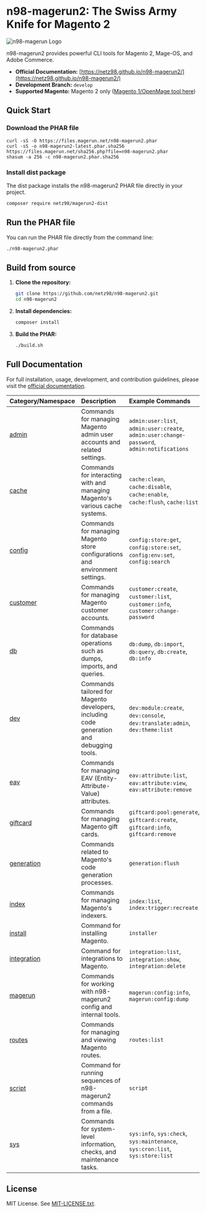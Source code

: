 # n98-magerun2: The Swiss Army Knife for Magento 2

![n98-magerun Logo](.github/doc/magerun-logo.png)

n98-magerun2 provides powerful CLI tools for Magento 2, Mage-OS, and Adobe Commerce.

- **Official Documentation:** [https://netz98.github.io/n98-magerun2/](https://netz98.github.io/n98-magerun2/)
- **Development Branch:** `develop`
- **Supported Magento:** Magento 2 only ([Magento 1/OpenMage tool here](https://github.com/netz98/n98-magerun))

## Quick Start

### Download the PHAR file

```
curl -sS -O https://files.magerun.net/n98-magerun2.phar
curl -sS -o n98-magerun2-latest.phar.sha256 https://files.magerun.net/sha256.php?file=n98-magerun2.phar
shasum -a 256 -c n98-magerun2.phar.sha256
```

### Install dist package

The dist package installs the n98-magerun2 PHAR file directly in your project.

```sh
composer require netz98/magerun2-dist
```
## Run the PHAR file

You can run the PHAR file directly from the command line:

```bash
./n98-magerun2.phar
```

## Build from source

1. **Clone the repository:**
   ```bash
   git clone https://github.com/netz98/n98-magerun2.git
   cd n98-magerun2
   ```
2. **Install dependencies:**
   ```bash
   composer install
   ```
3. **Build the PHAR:**
   ```bash
   ./build.sh
   ```

## Full Documentation

For full installation, usage, development, and contribution guidelines, please visit the [official documentation](https://netz98.github.io/n98-magerun2/).


| Category/Namespace                                                           | Description                                                                 | Example Commands                                                                            |
|:-----------------------------------------------------------------------------| :-------------------------------------------------------------------------- |:--------------------------------------------------------------------------------------------|
| [admin](https://netz98.github.io/n98-magerun2/command-docs/admin/)           | Commands for managing Magento admin user accounts and related settings.     | `admin:user:list`, `admin:user:create`, `admin:user:change-password`, `admin:notifications` |
| [cache](https://netz98.github.io/n98-magerun2/command-docs/cache/)           | Commands for interacting with and managing Magento's various cache systems. | `cache:clean`, `cache:disable`, `cache:enable`, `cache:flush`, `cache:list`                 |
| [config](https://netz98.github.io/n98-magerun2/command-docs/config/)         | Commands for managing Magento store configurations and environment settings.  | `config:store:get`, `config:store:set`, `config:env:set`, `config:search`                   |
| [customer](https://netz98.github.io/n98-magerun2/command-docs/customer/)     | Commands for managing Magento customer accounts.                            | `customer:create`, `customer:list`, `customer:info`, `customer:change-password`             |
| [db](https://netz98.github.io/n98-magerun2/command-docs/db/)                 | Commands for database operations such as dumps, imports, and queries.       | `db:dump`, `db:import`, `db:query`, `db:create`, `db:info`                                  |
| [dev](https://netz98.github.io/n98-magerun2/command-docs/development/)       | Commands tailored for Magento developers, including code generation and debugging tools. | `dev:module:create`, `dev:console`, `dev:translate:admin`, `dev:theme:list`                 |
| [eav](https://netz98.github.io/n98-magerun2/command-docs/eav/)               | Commands for managing EAV (Entity-Attribute-Value) attributes.            | `eav:attribute:list`, `eav:attribute:view`, `eav:attribute:remove`                          |
| [giftcard](https://netz98.github.io/n98-magerun2/command-docs/giftcard/)     | Commands for managing Magento gift cards.                                    | `giftcard:pool:generate`, `giftcard:create`, `giftcard:info`, `giftcard:remove`             |
| [generation](https://netz98.github.io/n98-magerun2/command-docs/generation/) | Commands related to Magento's code generation processes.                    | `generation:flush`                                                                          |
| [index](https://netz98.github.io/n98-magerun2/command-docs/index/)           | Commands for managing Magento's indexers.                                   | `index:list`, `index:trigger:recreate`                                                      |
| [install](https://netz98.github.io/n98-magerun2/command-docs/installer/)     | Command for installing Magento.                                             | `installer`                                                                                 |
| [integration](https://netz98.github.io/n98-magerun2/command-docs/integration/) | Command for integrations to Magento.                                                     | `integration:list`, `integration:show`, `integration:delete`                                |
| [magerun](https://netz98.github.io/n98-magerun2/command-docs/magerun/)       | Commands for working with n98-magerun2 config and internal tools.         | `magerun:config:info`, `magerun:config:dump`                                                 |
| [routes](https://netz98.github.io/n98-magerun2/command-docs/routes/)         | Commands for managing and viewing Magento routes.                                  | `routes:list`                                                                               |
| [script](https://netz98.github.io/n98-magerun2/command-docs/scripting/)      | Command for running sequences of n98-magerun2 commands from a file.       | `script`                                                                                    |
| [sys](https://netz98.github.io/n98-magerun2/command-docs/sys/)               | Commands for system-level information, checks, and maintenance tasks.     | `sys:info`, `sys:check`, `sys:maintenance`, `sys:cron:list`, `sys:store:list`               |


## License

MIT License. See [MIT-LICENSE.txt](./MIT-LICENSE.txt).
